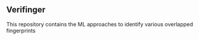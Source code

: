 ## Verifinger

This repository contains the ML approaches to identify various overlapped fingerprints
